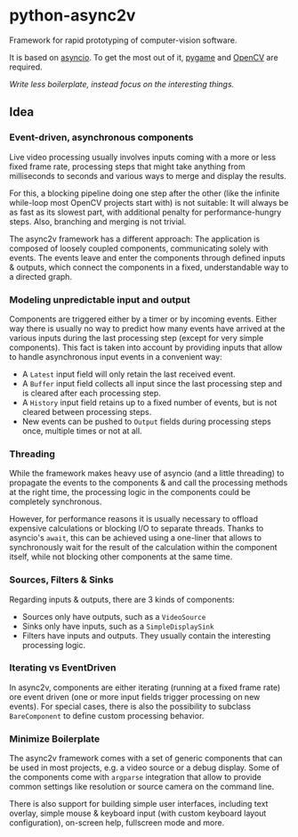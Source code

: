 # python-async2v

Framework for rapid prototyping of computer-vision software.

It is based on [asyncio](https://docs.python.org/3/library/asyncio.html).
To get the most out of it, [pygame](https://www.pygame.org/news) and [OpenCV](https://opencv.org/) are required.

*Write less boilerplate, instead focus on the interesting things.*

## Idea

### Event-driven, asynchronous components

Live video processing usually involves inputs coming with a more or less fixed frame rate, processing steps that might
take anything from milliseconds to seconds and various ways to merge and display the results.

For this, a blocking pipeline doing one step after the other (like the infinite while-loop most OpenCV projects start
with) is not suitable: It will always be as fast as its slowest part, with additional penalty for performance-hungry steps.
Also, branching and merging is not trivial.

The async2v framework has a different approach: The application is composed of loosely coupled components, communicating
solely with events.
The events leave and enter the components through defined inputs & outputs, which connect the components in a
fixed, understandable way to a directed graph.

### Modeling unpredictable input and output

Components are triggered either by a timer or by incoming events. Either way there is usually no way to predict how
many events have arrived at the various inputs during the last processing step (except for very simple components).
This fact is taken into account by providing inputs that allow to handle asynchronous input events in a convenient way:

* A `Latest` input field will only retain the last received event.
* A `Buffer` input field collects all input since the last processing step and is cleared after each processing step.
* A `History` input field retains up to a fixed number of events, but is not cleared between processing steps.
* New events can be pushed to `Output` fields during processing steps once, multiple times or not at all.

### Threading

While the framework makes heavy use of asyncio (and a little threading) to propagate the events to the components &
and call the processing methods at the right time, the processing logic in the components could be completely synchronous.

However, for performance reasons it is usually necessary to offload expensive calculations or blocking I/O to separate threads.
Thanks to asyncio's `await`, this can be achieved using a one-liner that allows to synchronously wait for the result
of the calculation within the component itself, while not blocking other components at the same time.

### Sources, Filters & Sinks

Regarding inputs & outputs, there are 3 kinds of components:

* Sources only have outputs, such as a `VideoSource`
* Sinks only have inputs, such as a `SimpleDisplaySink`
* Filters have inputs and outputs. They usually contain the interesting processing logic.

### Iterating vs EventDriven

In async2v, components are either iterating (running at a fixed frame rate) ore event driven (one or more input fields
trigger processing on new events).
For special cases, there is also the possibility to subclass `BareComponent` to define custom processing behavior.

### Minimize Boilerplate

The async2v framework comes with a set of generic components that can be used in most projects, e.g. a video source or
a debug display. Some of the components come with `argparse` integration that allow to provide common settings like
resolution or source camera on the command line.

There is also support for building simple user interfaces, including text overlay, simple mouse & keyboard input (with
custom keyboard layout configuration), on-screen help, fullscreen mode and more.
